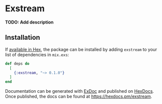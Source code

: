 # Exstream

**TODO: Add description**

## Installation

If [available in Hex](https://hex.pm/docs/publish), the package can be installed
by adding `exstream` to your list of dependencies in `mix.exs`:

```elixir
def deps do
  [
    {:exstream, "~> 0.1.0"}
  ]
end
```

Documentation can be generated with [ExDoc](https://github.com/elixir-lang/ex_doc)
and published on [HexDocs](https://hexdocs.pm). Once published, the docs can
be found at <https://hexdocs.pm/exstream>.

